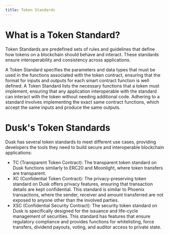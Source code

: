 ```yaml
---
title: Token Standards
---
```


# What is a Token Standard?

Token Standards are predefined sets of rules and guidelines that define how tokens on a blockchain should behave and interact. These standards ensure interoperability and consistency across applications. 

A Token Standard specifies the parameters and data types that must be used in the functions associated with the token contract, ensuring that the format for inputs and outputs for each smart contract function is well defined. A Token Standard lists the necessary functions that a token must implement, ensuring that any application interoperable with the standard can interact with the token without needing additional code. Adhering to a standard involves implementing the exact same contract functions, which accept the same inputs and produce the same outputs.

# Dusk's Token Standards

Dusk has several token standards to meet different use cases, providing developers the tools they need to build secure and interoperable blockchain applications:
- TC (Transparent Token Contract): The transparent token standard on Dusk functions similarly to ERC20 and Moonlight, where token transfers are transparent.
- XC (Confidential Token Contract): The privacy-preserving token standard on Dusk offers privacy features, ensuring that transaction details are kept confidential. This standard is similar to Phoenix transactions, where the sender, receiver and amount transferred are not exposed to anyone other than the involved parties.
- XSC (Confidential Security Contract): The security token standard on Dusk is specifically designed for the issuance and life-cycle management of securities. This standard has features that ensure regulatory compliance and provides functions for whitelisting, force transfers, dividend payouts, voting, and auditor access to private state.
